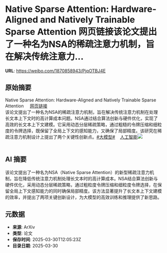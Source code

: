 # Native Sparse Attention: Hardware-Aligned and Natively Trainable Sparse Attention 网页链接该论文提出了一种名为NSA的稀疏注意力机制，旨在解决传统注意力...

**URL**: https://weibo.com/1870858943/PjqOTBJ4E

## 原始摘要

Native Sparse Attention: Hardware-Aligned and Natively Trainable Sparse Attention <a href="https://weibo.cn/sinaurl?u=https%3A%2F%2Fwww.aminer.cn%2Fpub%2F67b3fbf2ae8580e7ff49bfcc%2Fnative-sparse-attention-hardware-aligned-and-natively-trainable-sparse-attention" data-hide=""><span class="url-icon"><img style="width: 1rem;height: 1rem" src="https://h5.sinaimg.cn/upload/2015/09/25/3/timeline_card_small_web_default.png" referrerpolicy="no-referrer"></span><span class="surl-text">网页链接</span></a><br>该论文提出了一种名为NSA的稀疏注意力机制，旨在解决传统注意力机制在处理长文本上下文时的高计算成本问题。NSA通过结合算法创新与硬件优化，实现了高效的长文本上下文建模。它采用动态分层稀疏策略，通过粗糙的令牌压缩和细粒度的令牌选择，既保留了全局上下文的感知能力，又确保了局部精度。该研究在稀疏注意力机制设计上提出了两个关键性创新点。<a href="https://m.weibo.cn/search?containerid=231522type%3D1%26t%3D10%26q%3D%23%E5%A4%A7%E6%A8%A1%E5%9E%8B%23&amp;extparam=%23%E5%A4%A7%E6%A8%A1%E5%9E%8B%23" data-hide=""><span class="surl-text">#大模型#</span></a><a href="https://m.weibo.cn/p/index?extparam=%E4%BA%BA%E5%B7%A5%E6%99%BA%E8%83%BD&amp;containerid=100808f068f0dad74789bee210163c40a4b50d" data-hide=""><span class="url-icon"><img style="width: 1rem;height: 1rem" src="https://n.sinaimg.cn/photo/5213b46e/20180926/timeline_card_small_super_default.png" referrerpolicy="no-referrer"></span><span class="surl-text">人工智能</span></a><img style="" src="https://tvax3.sinaimg.cn/large/6f830abfly1hznizqy0akj21o00z37wh.jpg" referrerpolicy="no-referrer"><br><br>

## AI 摘要

该论文提出了一种名为NSA（Native Sparse Attention）的新型稀疏注意力机制，旨在降低传统注意力机制处理长文本时的高计算成本。NSA结合算法创新与硬件优化，采用动态分层稀疏策略，通过粗粒度令牌压缩和细粒度令牌选择，在保留全局上下文感知能力的同时确保局部精度。该方法显著提升了长文本上下文建模的效率，并提出了两项关键创新设计，为大模型的高效训练和推理提供了新思路。

## 元数据

- **来源**: ArXiv
- **类型**: 论文
- **保存时间**: 2025-03-30T12:05:23Z
- **目录日期**: 2025-03-30

